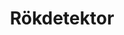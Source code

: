 ---
title: 'Rökdetektor'
symbol_image: '/images/symbols/kr/59.svg'
weight: 59
card: true
card_color: 'bg-symbol-red'
---